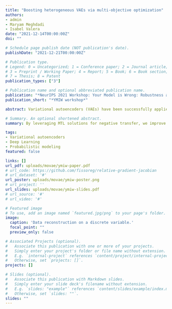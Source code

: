 ```yaml
---
title: "Boosting heterogeneous VAEs via multi-objective optimization"
authors:
- admin
- Maryam Meghdadi
- Isabel Valera
date: "2021-12-14T00:00:00Z"
doi: ""

# Schedule page publish date (NOT publication's date).
publishDate: "2021-12-21T00:00:00Z"

# Publication type.
# Legend: 0 = Uncategorized; 1 = Conference paper; 2 = Journal article;
# 3 = Preprint / Working Paper; 4 = Report; 5 = Book; 6 = Book section;
# 7 = Thesis; 8 = Patent
publication_types: ["3"]

# Publication name and optional abbreviated publication name.
publication: "*NeurIPS 2021 Workshop: Your Model is Wrong: Robustness and misspecification in probabilistic modeling*"
publication_short: "*YMIW workshop*"

abstract: Variational autoencoders (VAEs) have been successfully applied to complex input data such as images and videos. Counterintuitively, their application to simpler, heterogeneous data—where features are of different types, often leads to underwhelming results. While the goal in the heterogeneous case is to accurately approximate all observed features, VAEs often perform poorly in a subset of them. In this work, we study this feature overlooking problem through the lens of multitask learning (MTL), relating it to the problem of negative transfer and the interaction between gradients from different features. With these new insights, we propose to train VAEs by leveraging off-the-shelf solutions from the MTL literature based on multi-objective optimization. Furthermore, we empirically demonstrate how these solutions significantly boost the performance of different VAE models and training objectives on a large variety of heterogeneous datasets.

# Summary. An optional shortened abstract.
summary: By leveraging MTL solutions for negative transfer, we improve the training dynamics of variational autoencoders (VAEs), boosting their performance on heterogeneous datasets.

tags:
- Variational autoencoders
- Deep Learning
- Probabilistic modeling
featured: false

links: []
url_pdf: uploads/movae/ymiw-paper.pdf
# url_code: https://github.com/fissoreg/relative-gradient-jacobian
# url_dataset: '#'
url_poster: uploads/movae/ymiw-poster.png
# url_project: ''
url_slides: uploads/movae/ymiw-slides.pdf
# url_source: '#'
# url_video: '#'

# Featured image
# To use, add an image named `featured.jpg/png` to your page's folder. 
image:
  caption: 'Data reconstruction on a discrete variable.'
  focal_point: ""
  preview_only: false

# Associated Projects (optional).
#   Associate this publication with one or more of your projects.
#   Simply enter your project's folder or file name without extension.
#   E.g. `internal-project` references `content/project/internal-project/index.md`.
#   Otherwise, set `projects: []`.
projects: []

# Slides (optional).
#   Associate this publication with Markdown slides.
#   Simply enter your slide deck's filename without extension.
#   E.g. `slides: "example"` references `content/slides/example/index.md`.
#   Otherwise, set `slides: ""`.
slides: ""
---
```


<!-- # Supplementary notes can be added here, including [code and math](https://sourcethemes.com/academic/docs/writing-markdown-latex/). -->

